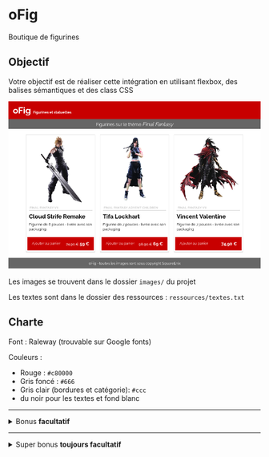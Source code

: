 # oFig

Boutique de figurines

## Objectif

Votre objectif est de réaliser cette intégration en utilisant flexbox, des balises sémantiques et des class CSS

![resultat](ressources/resultat.png)

Les images se trouvent dans le dossier `images/` du projet

Les textes sont dans le dossier des ressources : `ressources/textes.txt`

## Charte

Font : Raleway (trouvable sur Google fonts)

Couleurs :

- Rouge : `#c80000`
- Gris foncé : `#666`
- Gris clair (bordures et catégorie): `#ccc`
- du noir pour les textes et fond blanc

---

<details>
<summary>
  Bonus <strong>facultatif</strong>
</summary>

## En complément

Vous pouvez envisager de compléter l'intégration avec tous les contenus proposés

![resultat](ressources/resultat-complet.png)

</details>

---

<details>
<summary>
  Super bonus <strong>toujours facultatif</strong>
</summary>

## Bonus exploratoire

Toujours pas rassasié ? Essayez donc d'intégrer ces nouveaux éléments 😉

![resultat](ressources/resultat-exploration.png)

</details>
